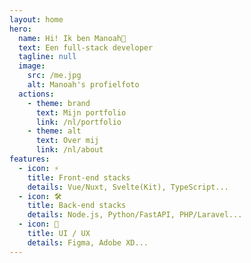 ```yaml
---
layout: home
hero:
  name: Hi! Ik ben Manoah👋
  text: Een full-stack developer
  tagline: null
  image:
    src: /me.jpg
    alt: Manoah's profielfoto
  actions:
    - theme: brand
      text: Mijn portfolio
      link: /nl/portfolio
    - theme: alt
      text: Over mij
      link: /nl/about
features:
  - icon: ⚡️
    title: Front-end stacks
    details: Vue/Nuxt, Svelte(Kit), TypeScript...
  - icon: 🛠️
    title: Back-end stacks
    details: Node.js, Python/FastAPI, PHP/Laravel...
  - icon: 🎨
    title: UI / UX
    details: Figma, Adobe XD...
---
```

